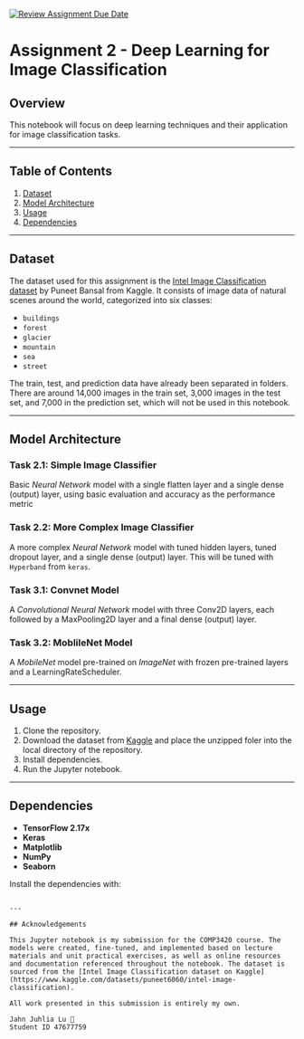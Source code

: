 [![Review Assignment Due Date](https://classroom.github.com/assets/deadline-readme-button-22041afd0340ce965d47ae6ef1cefeee28c7c493a6346c4f15d667ab976d596c.svg)](https://classroom.github.com/a/ChErOjJH)


# Assignment 2 - Deep Learning for Image Classification

## Overview

This notebook will focus on deep learning techniques and their application for image classification tasks.

---

## Table of Contents
1. [Dataset](#dataset)
2. [Model Architecture](#model-architecture)
3. [Usage](#usage)
4. [Dependencies](#dependencies)

---

## Dataset
The dataset used for this assignment is the [Intel Image Classification dataset](https://www.kaggle.com/datasets/puneet6060/intel-image-classification) by Puneet Bansal from Kaggle. It consists of image data of natural scenes around the world, categorized into six classes:
- `buildings`
- `forest`
- `glacier`
- `mountain`
- `sea`
- `street`

The train, test, and prediction data have already been separated in folders. There are around 14,000 images in the train set, 3,000 images in the test set, and 7,000 in the prediction set, which will not be used in this notebook.

---

## Model Architecture
### Task 2.1: Simple Image Classifier
Basic *Neural Network* model with a single flatten layer and a single dense (output) layer, using basic evaluation and accuracy as the performance metric

### Task 2.2: More Complex Image Classifier
A more complex *Neural Network* model with tuned hidden layers, tuned dropout layer, and a single dense (output) layer. This will be tuned with `Hyperband` from `keras`.

### Task 3.1: Convnet Model
A *Convolutional Neural Network* model with three Conv2D layers, each followed by a MaxPooling2D layer and a final dense (output) layer.

### Task 3.2: MoblileNet Model
A *MobileNet* model pre-trained on *ImageNet* with frozen pre-trained layers and a LearningRateScheduler.

---

## Usage

1. Clone the repository.
2. Download the dataset from [Kaggle](https://www.kaggle.com/datasets/puneet6060/intel-image-classification) and place the unzipped foler into the local directory of the repository.
3. Install dependencies.
4. Run the Jupyter notebook.
   
--- 

## Dependencies
- **TensorFlow 2.17x**
- **Keras**
- **Matplotlib**
- **NumPy**
- **Seaborn**

Install the dependencies with:
```pip install tensorflow keras matplotlib numpy seaborn

--- 

## Acknowledgements

This Jupyter notebook is my submission for the COMP3420 course. The models were created, fine-tuned, and implemented based on lecture materials and unit practical exercises, as well as online resources and documentation referenced throughout the notebook. The dataset is sourced from the [Intel Image Classification dataset on Kaggle](https://www.kaggle.com/datasets/puneet6060/intel-image-classification).

All work presented in this submission is entirely my own. 

Jahn Juhlia Lu 🐰
Student ID 47677759